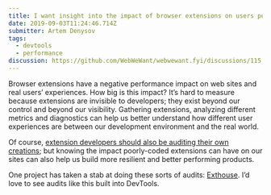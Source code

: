 ```yaml
---
title: I want insight into the impact of browser extensions on users performance
date: 2019-09-03T11:24:46.714Z
submitter: Artem Denysov
tags:
  - devtools
  - performance
discussion: https://github.com/WebWeWant/webwewant.fyi/discussions/115
---
```


Browser extensions have a negative performance impact on web sites and real users’ experiences. How big is this impact? It’s hard to measure because extensions are invisible to developers; they exist beyond our control and beyond our visibility. Gathering extensions, analyzing different metrics and diagnostics can help us better understand how different user experiences are between our development environment and the real world.

Of course, [extension developers should also be auditing their own creations](https://discourse.mozilla.org/t/analyze-add-ons-performance-impact-on-a-user/41813); but knowing the impact poorly-coded extensions can have on our sites can also help us build more resilient and better performing products.

One project has taken a stab at doing these sorts of audits: [Exthouse](https://github.com/treosh/exthouse). I’d love to see audits like this built into DevTools.
